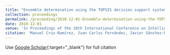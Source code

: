 ```yaml
---
title: "Ensemble determination using the TOPSIS decision support system in multi-objective evolutionary neural network classifiers"
collection: proceedings
permalink: /proceeding/2010-12-01-Ensemble-determination-using-the-TOPSIS-decision-support-system-in-multi-objective-evolutionary-neur
date: 2010-12-01
venue: 'In Proceedings of the 10th International Conference on Intelligent Systems Design and Applications (ISDA2010)'
citation: 'Manuel Cruz-Ramírez, Juan Carlos Fernández, Javier Sánchez-Monedero, Francisco Fernandez-Navarro, César Hervás-Martínez, <strong>Pedro Antonio Gutiérrez</strong>, M.T. Lamata, &quot;Ensemble determination using the TOPSIS decision support system in multi-objective evolutionary neural network classifiers.&quot; In Proceedings of the 10th International Conference on Intelligent Systems Design and Applications (ISDA2010), 2010, Cairo, Egypt, pp.513-518.'
---
```

Use [Google Scholar](https://scholar.google.com/scholar?q=Ensemble+determination+using+the+TOPSIS+decision+support+system+in+multi+objective+evolutionary+neural+network+classifiers){:target="_blank"} for full citation